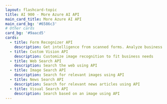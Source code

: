 ```yaml
---
layout: flashcard-topic
title: AI 900 - More Azure AI API
main_card_title: More Azure AI API
main_card_bg: '#6586c3'
# Other cards
card_bg: '#9aacd5'
cards:
  - title: Form Recognizer API
    description: Get intelligence from scanned forms. Analyze business cards, ID documents, invoices, and receipts.
  - title: Custom Vision API
    description: Customize image recognition to fit business needs
  - title: Web Search API
    description: Search the web using API
  - title: Image Search API
    description: Search for relevant images using API
  - title: News Search API
    description: Search for relevant news articles using API
  - title: Visual Search API
    description: Search based on an image using API
---
```


